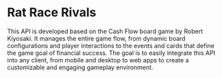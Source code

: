 # Rat Race Rivals

This API is developed based on the Cash Flow board game by Robert Kiyosaki. It manages the entire game flow, from dynamic board configurations and player interactions to the events and cards that define the game goal of financial success. The goal is to easily integrate this API into any client, from mobile and desktop to web apps to create a customizable and engaging gameplay environment.
 
